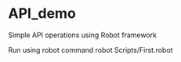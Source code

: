 # API_demo
Simple API operations using Robot framework

Run using robot command
robot Scripts/First.robot
